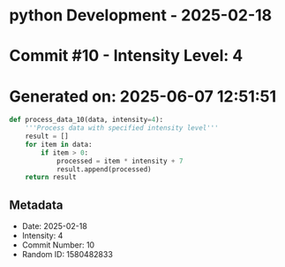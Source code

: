 ﻿# python Development - 2025-02-18
# Commit #10 - Intensity Level: 4
# Generated on: 2025-06-07 12:51:51
```python
def process_data_10(data, intensity=4):
    '''Process data with specified intensity level'''
    result = []
    for item in data:
        if item > 0:
            processed = item * intensity + 7
            result.append(processed)
    return result
```
## Metadata
- Date: 2025-02-18
- Intensity: 4
- Commit Number: 10
- Random ID: 1580482833
